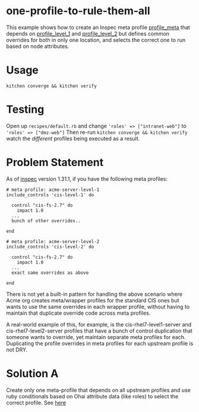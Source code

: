 # one-profile-to-rule-them-all
This example shows how to create an Inspec meta profile [profile_meta](test/smoke/profile_meta/inspec.yml) that depends on [profile_level_1](test/smoke/profile_level_1/controls/example.rb) and [profile_level_2](test/smoke/profile_level_2/controls/example.rb) but defines common overrides for both in only one location, and selects the correct one to run based on node attributes.

# Usage
```
kitchen converge && kitchen verify
```

# Testing
Open up `recipes/default.rb` and change `'roles' => ["intranet-web"]` to `'roles' => ["dmz-web"]`
Then re-run `kitchen converge && kitchen verify` watch the _different_ profiles being executed as a result.

# Problem Statement
As of [inspec](https://www.inspec.io) version 1.31.1, if you have the following meta profiles:

```
# meta profile: acme-server-level-1
include_controls 'cis-level-1' do

  control "cis-fs-2.7" do
    impact 1.0
  ...
  bunch of other overrides..

end
```

```
# meta profile: acme-server-level-2
include_controls 'cis-level-2' do

  control "cis-fs-2.7" do
    impact 1.0
  ...
  exact same overrides as above

end
```

There is not yet a built-in pattern for handling the above scenario where Acme org creates meta/wrapper profiles for the standard CIS ones but wants to use the same overrides in each wrapper profile, without having to maintain that duplicate override code across meta profiles. 

A real-world example of this, for example, is the cis-rhel7-level1-server and cis-rhel7-level2-server profiles that have a bunch of control duplication that someone wants to override, yet maintain separate meta profiles for each.  Duplicating the profile overrides in meta profiles for each upstream profile is not DRY.

# Solution A
Create only one meta-profile that depends on all upstream profiles and use ruby conditionals based on Ohai attribute data (like roles) to select the correct profile. See [here](test/smoke/profile_meta/controls/example.rb)
